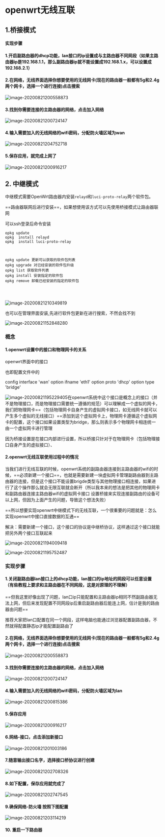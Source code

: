 # openwrt无线互联

## 1.桥接模式

#### 实现步骤

#### 1.开启副路由器的dhcp功能，lan接口的ip设置成与主路由器不同网段（如果主路由器ip是192.168.1.1，那么副路由器ip就不能设置成192.168.1.x，可以设置成192.168.2.1）

#### 2.在网络，无线界面选择你想要使用的无线网卡(现在的路由器一般都有5g和2.4g两个网卡，选择一个进行连接)点击搜索

![image-20200821200558873](../assets/openwrt无线互联/image-20200821200558873.png)

#### 3.找到你需要连接的主路由器的网络，点击加入网络

![image-20200821200724147](../assets/openwrt无线互联/image-20200821200724147.png)

#### 4.输入需要加入的无线网络的wifi密码，分配防火墙区域为wan

![image-20200821204752718](../assets/openwrt无线互联/image-20200821204752718.png)

#### 5.保存应用，就完成上网了

![image-20200821200916217](../assets/openwrt无线互联/image-20200821200916217.png)

## 2. 中继模式

中继模式需要OpenWrt路由器内安装`relayd`和`luci-proto-relay`两个软件包。

==路由器联网后进行安装==，如果想使用该方式可以先使用桥接模式让路由器联网

可以ssh登录后命令安装

```
opkg update
opkg  install relayd
opkg  install luci-proto-relay



opkg update 更新可以获取的软件包列表
opkg upgrade 对已经安装的软件包升级
opkg list 获取软件列表
opkg install 安装指定的软件包
opkg remove 卸载已经安装的指定的软件包




```

![image-20200821210349819](../assets/openwrt无线互联/image-20200821210349819.png)

也可以在管理界面安装,先进行软件包更新在进行搜索，不然会找不到

![image-20200821152848280](../assets/openwrt无线互联/image-20200821152848280.png)

### 概念

#### 1.openwrt设置中的接口和物理网卡的关系

openwrt界面中的接口

也即配置文件中的

config interface 'wan'
	option ifname 'eth1'
	option proto 'dhcp'
	option type 'bridge'



![image-20200821195229405](../assets/openwrt无线互联/image-20200821195229405.png)在openwrt系统中这个接口是概念上的接口（并不是物理接口，而是物理接口需要统一遵循的规范）可以理解成一个虚拟的网卡，我们把物理网卡==（包括物理网卡自身产生的虚拟网卡接口，如无线网卡就可以产生多个虚拟的无线接口）==添加到这个虚拟网卡上，物理网卡遵循这个虚拟网卡的配置，这个接口如果设置类型为bridge，那么则表示多个物理网卡相连统一由一个虚拟网卡进行管理

因为桥接设置是在接口内部进行设置，所以桥接只针对于在物理网卡（包括物理接口自身产生的虚拟接口）、

#### 2.openwrt无线互联使用过程中的情况

当我们进行无线互联的时候，openwrt系统的副路由器连接到主路由器的wifi的时候，==必须新建一个接口==，也就是需要新建一块虚拟网卡管理副路由器到主路由器的连接，但是这个接口不能设置brigde类型与其他物理接口相连接，如果进行了这个操作那么就会无限互联就会断开（所以我本来的想法是把其他的物理网卡和副路由器连接主路由器wifi的虚拟网卡接口 设置桥接来实现连接副路由的设备可以上网，但因为上面产生的问题，导致这个想法失败）



==所以想要实现openwrt中继模式下的无线互联，一个很重要的问题就是：怎么实现openwrt中接口直接数据的互通==

解决：需要新建一个接口，这个接口的协议是中继桥协议，这样通过这个接口就能把另外两个接口互联起来

![image-20200821194009418](../assets/openwrt无线互联/image-20200821194009418.png)

![image-20200821195752487](../assets/openwrt无线互联/image-20200821195752487.png)

### 实现步骤

#### 1.关闭副路由器lan接口上的dhcp功能，lan接口的ip地址的网段可以任意设置（有些教程上要求和主路由器在不同网段，这是对原理的不理解）

==但我这里好像出现了问题，lan口ip只能配置和主路由器ip相同不然副路由器无法上网，但后来发现配置不同网段ip后重启副路由器后能连上网，估计是我的路由器由问题==

推荐大家把lan口配置在同一个网段，这样电脑也能通过浏览器配置副路由器，不然就得配置静态ip才能配置副路由了

#### 2.在网络，无线界面选择你想要使用的无线网卡(现在的路由器一般都有5g和2.4g两个网卡，选择一个进行连接)点击搜索

![image-20200821200558873](../assets/openwrt无线互联/image-20200821200558873.png)

#### 3.找到你需要连接的主路由器的网络，点击加入网络

![image-20200821200724147](../assets/openwrt无线互联/image-20200821200724147.png)

#### 4.输入需要加入的无线网络的wifi密码，分配防火墙区域为lan

![image-20200821200815386](../assets/openwrt无线互联/image-20200821200815386.png)

#### 5.保存应用

![image-20200821200916217](../assets/openwrt无线互联/image-20200821200916217.png)

#### 6.网络-接口，点击添加新接口

![image-20200821201003186](../assets/openwrt无线互联/image-20200821201003186.png)

#### 7.随意输出接口名字，选择接口桥协议进行创建

![image-20200821202708326](../assets/openwrt无线互联/image-20200821202708326.png)

#### 8.如下配置，保存应用就完成了

![image-20200821202747545](../assets/openwrt无线互联/image-20200821202747545.png)

#### 9.确保网络-防火墙 按照下图配置

![image-20200821203114219](../assets/openwrt无线互联/image-20200821203114219.png)

#### 10. 重启一下路由器